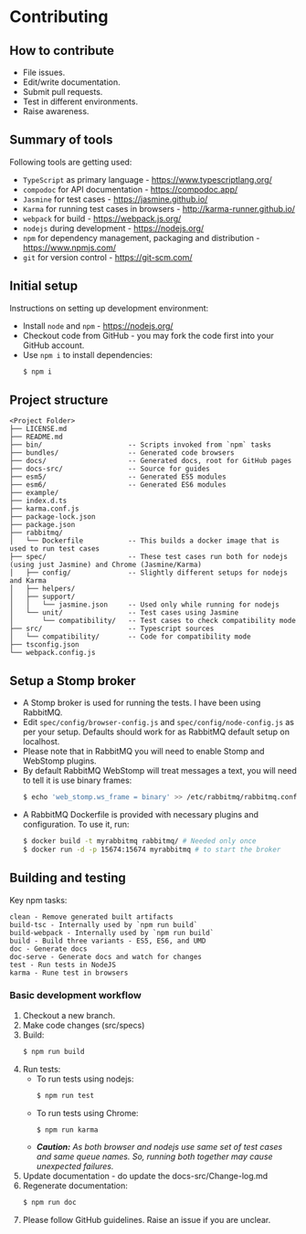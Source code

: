 # Contributing

## How to contribute

- File issues.
- Edit/write documentation.
- Submit pull requests.
- Test in different environments.
- Raise awareness.

## Summary of tools

Following tools are getting used:

- `TypeScript` as primary language - https://www.typescriptlang.org/
- `compodoc` for API documentation - https://compodoc.app/
- `Jasmine` for test cases - https://jasmine.github.io/
- `Karma` for running test cases in browsers - http://karma-runner.github.io/
- `webpack` for build - https://webpack.js.org/
- `nodejs` during development - https://nodejs.org/
- `npm` for dependency management, packaging and distribution - https://www.npmjs.com/
- `git` for version control - https://git-scm.com/

## Initial setup

Instructions on setting up development environment:

- Install `node` and `npm` - https://nodejs.org/
- Checkout code from GitHub - you may fork the code first into your GitHub account.
- Use `npm i` to install dependencies:
  ```bash
  $ npm i
  ```

## Project structure

```text
<Project Folder>
├── LICENSE.md
├── README.md
├── bin/                     -- Scripts invoked from `npm` tasks
├── bundles/                 -- Generated code browsers
├── docs/                    -- Generated docs, root for GitHub pages
├── docs-src/                -- Source for guides
├── esm5/                    -- Generated ES5 modules
├── esm6/                    -- Generated ES6 modules
├── example/
├── index.d.ts
├── karma.conf.js
├── package-lock.json
├── package.json
├── rabbitmq/
│   └── Dockerfile           -- This builds a docker image that is used to run test cases
├── spec/                    -- These test cases run both for nodejs (using just Jasmine) and Chrome (Jasmine/Karma)
│   ├── config/              -- Slightly different setups for nodejs and Karma
│   ├── helpers/
│   ├── support/
│   │   └── jasmine.json     -- Used only while running for nodejs
│   └── unit/                -- Test cases using Jasmine
│       └── compatibility/   -- Test cases to check compatibility mode
├── src/                     -- Typescript sources
│   └── compatibility/       -- Code for compatibility mode
├── tsconfig.json
└── webpack.config.js
```

## Setup a Stomp broker

- A Stomp broker is used for running the tests. I have been using RabbitMQ.
- Edit `spec/config/browser-config.js` and `spec/config/node-config.js` as per
  your setup. Defaults should work for as RabbitMQ default setup on localhost.
- Please note that in RabbitMQ you will need to enable Stomp and WebStomp plugins.
- By default RabbitMQ WebStomp will treat messages a text, you will need to tell
  it is use binary frames:
  ```bash
  $ echo 'web_stomp.ws_frame = binary' >> /etc/rabbitmq/rabbitmq.conf
  ```
- A RabbitMQ Dockerfile is provided with necessary plugins and configuration. To use it, run:
  ```bash
  $ docker build -t myrabbitmq rabbitmq/ # Needed only once
  $ docker run -d -p 15674:15674 myrabbitmq # to start the broker
  ```

## Building and testing

Key npm tasks:

```text
clean - Remove generated built artifacts
build-tsc - Internally used by `npm run build`
build-webpack - Internally used by `npm run build`
build - Build three variants - ES5, ES6, and UMD
doc - Generate docs
doc-serve - Generate docs and watch for changes
test - Run tests in NodeJS
karma - Rune test in browsers
```

### Basic development workflow

1. Checkout a new branch.
1. Make code changes (src/specs)
1. Build:
   ```bash
   $ npm run build
   ```
1. Run tests:
   - To run tests using nodejs:
     ```bash
     $ npm run test
     ```
   - To run tests using Chrome:
     ```bash
     $ npm run karma
     ```
   - _**Caution:** As both browser and nodejs use same set of test cases and same queue
     names. So, running both together may cause unexpected failures._
1. Update documentation - do update the docs-src/Change-log.md
1. Regenerate documentation:
   ```bash
   $ npm run doc
   ```
1. Please follow GitHub guidelines. Raise an issue if you are unclear.

